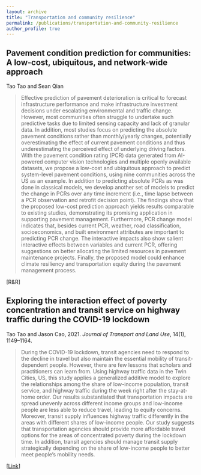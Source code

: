 ```yaml
---
layout: archive
title: "Transportation and community resilience"
permalink: /publications/transportation-and-community-resilience
author_profile: true
---
```


## Pavement condition prediction for communities: A low-cost, ubiquitous, and network-wide approach

Tao Tao and Sean Qian

> Effective prediction of pavement deterioration is critical to forecast infrastructure performance and make infrastructure investment decisions under escalating environmental and traffic change.  However, most communities often struggle to undertake such predictive tasks due to limited sensing capacity and lack of granular data.  In addition, most studies focus on predicting the absolute pavement conditions rather than monthly/yearly changes, potentially overestimating the effect of current pavement conditions and thus underestimating the perceived effect of underlying driving factors.  With the pavement condition rating (PCR) data generated from AI-powered computer vision technologies and multiple openly available datasets, we propose a low-cost and ubiquitous approach to predict system-level pavement conditions, using nine communities across the US as an example.  In addition to predicting absolute PCRs as was done in classical models, we develop another set of models to predict the change in PCRs over any time increment (i.e., time lapse between a PCR observation and retrofit decision point).  The findings show that the proposed low-cost prediction approach yields results comparable to existing studies, demonstrating its promising application in supporting pavement management.  Furthermore, PCR change model indicates that, besides current PCR, weather, road classification, socioeconomics, and built environment attributes are important to predicting PCR change.  The interactive impacts also show salient interactive effects between variables and current PCR, offering suggestions on better allocating the limited resources in pavement maintenance projects.  Finally, the proposed model could enhance climate resiliency and transportation equity during the pavement management process.  

[R&R]

## Exploring the interaction effect of poverty concentration and transit service on highway traffic during the COVID-19 lockdown

Tao Tao and Jason Cao, 2021. *Journal of Transport and Land Use*, 14(1), 1149–1164.

> During the COVID-19 lockdown, transit agencies need to respond to the decline in travel but also maintain the essential mobility of transit-dependent people.  However, there are few lessons that scholars and practitioners can learn from.  Using highway traffic data in the Twin Cities, US, this study applies a generalized additive model to explore the relationships among the share of low-income population, transit service, and highway traffic during the week right after the stay-at-home order.  Our results substantiated that transportation impacts are spread unevenly across different income groups and low-income people are less able to reduce travel, leading to equity concerns.  Moreover, transit supply influences highway traffic differently in the areas with different shares of low-income people.  Our study suggests that transportation agencies should provide more affordable travel options for the areas of concentrated poverty during the lockdown time.  In addition, transit agencies should manage transit supply strategically depending on the share of low-income people to better meet people’s mobility needs. 

[[Link](https://doi.org/10.5198/jtlu.2021.1978)]